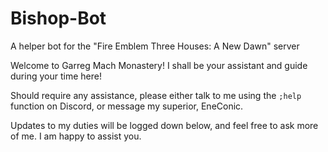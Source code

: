 # Bishop-Bot
A helper bot for the "Fire Emblem Three Houses: A New Dawn" server

Welcome to Garreg Mach Monastery! I shall be your assistant and guide during your time here!

Should require any assistance, please either talk to me using the `;help` function on Discord, or message my superior, EneConic.

Updates to my duties will be logged down below, and feel free to ask more of me. I am happy to assist you.
